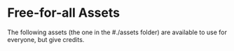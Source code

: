 # Free-for-all Assets

The following assets (the one in the #./assets folder) are available to
use for everyone, but give credits.
